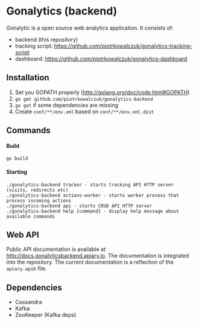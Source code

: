 Gonalytics (backend)
=============

Gonalytic is a open source web analytics application. It consists of:
- backend (this repository)
- tracking script: https://github.com/piotrkowalczuk/gonalytics-tracking-script
- dashboard: https://github.com/piotrkowalczuk/gonalytics-dashboard

Installation
------------
1. Set you GOPATH properly (http://golang.org/doc/code.html#GOPATH)
2. `go get github.com/piotrkowalczuk/gonalytics-backend`
3. `go get` if some dependencies are missing
4. Create `conf/**/env.xml` based on `conf/**/env.xml.dist`

Commands
--------

#### Build

    go build

#### Starting

    ./gonalytics-backend tracker - starts tracking API HTTP server (visits, redirects etc)
    ./gonalytics-backend actions-worker - starts worker process that process incoming actions
    ./gonalytics-backend api - starts CRUD API HTTP server
    ./gonalytics-backend help [command] - display help message about available commands

Web API
--------
Public API documentation is available at http://docs.gonalyticsbackend.apiary.io. The documentation is integrated into the repository. The current documentation is a reflection of the `apiary.apib` file.

Dependencies
------------
- Cassandra
- Kafka
- ZooKeeper (Kafka deps)
